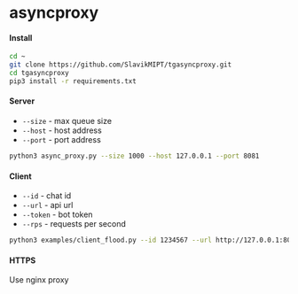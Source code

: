 # asyncproxy
#### Install
```bash
cd ~
git clone https://github.com/SlavikMIPT/tgasyncproxy.git
cd tgasyncproxy
pip3 install -r requirements.txt
```
#### Server
- `--size` - max queue size
- `--host` - host address
- `--port` - port address
```bash
python3 async_proxy.py --size 1000 --host 127.0.0.1 --port 8081
```
#### Client
- `--id` - chat id
- `--url` - api url
- `--token` - bot token
- `--rps` - requests per second
```bash
python3 examples/client_flood.py --id 1234567 --url http://127.0.0.1:8081 --token 1234567:xxxxxxxxx --rps 100
```
#### HTTPS
Use nginx proxy